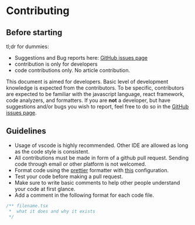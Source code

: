 # Contributing

## Before starting

tl;dr for dummies:

-   Suggestions and Bug reports here: [GitHub issues page](https://github.com/developomp/developomp-site/issues)
-   contribution is only for developers
-   code contributions only. No article contribution.

This document is aimed for developers. Basic level of development knowledge is expected from the contributors.
To be specific, contributors are expected to be familiar with the javascript language, react framework, code analyzers, and formatters.
If you are **not** a developer, but have suggestions and/or bugs you wish to report, feel free to do so in the [GitHub issues page](https://github.com/developomp/developomp-site/issues).

## Guidelines

-   Usage of vscode is highly recommended. Other IDE are allowed as long as the code style is consistent.
-   All contributions must be made in form of a github pull request. Sending code through email or other platform is not welcomed.
-   Format code using the [prettier](https://prettier.io) formatter with [this](./.prettierrc) configuration.
-   Test your code before making a pull request.
-   Make sure to write basic comments to help other people understand your code at first glance.
-   Add a comment in the following format for each code file.

```javascript
/** filename.tsx
 *	what it does and why it exists
 */
```
